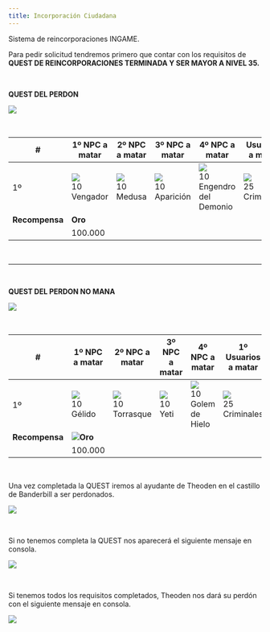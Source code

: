 ```yaml
---
title: Incorporación Ciudadana
--- 
```


Sistema de reincorporaciones INGAME.

Para pedir solicitud tendremos primero que contar con los requisitos de **QUEST DE REINCORPORACIONES TERMINADA Y SER MAYOR A NIVEL 35.**

<br />

**QUEST DEL PERDON**

![](images/reincor/mensajeroc.png)  

<br />

| #   | 1º NPC a matar | 2º NPC a matar | 3º NPC a matar | 4º NPC a matar | Usuarios a matar |
| --- | --- | --- | --- | --- | --- |
| 1º  | ![](images/criaturas_hostiles/6564.bmp)  <br>10 Vengador | ![](images/criaturas_hostiles/516.png)  <br>10 Medusa | ![](images/criaturas_hostiles/278.png)  <br>10 Aparición | ![](images/criaturas_hostiles/276.png)  <br>10 Engendro del Demonio | ![](images/questf/criminal.png)  <br>25 Criminales |
| **Recompensa** | **Oro** |     |     |     |     |     |
|     | 100.000 |     |     |     |     |     |

<br />

* * *

<br />

**QUEST DEL PERDON NO MANA**

![](images/quest/mensajerociu.png)

<br />

| #   | 1º NPC a matar | 2º NPC a matar | 3º NPC a matar | 4º NPC a matar | 1º Usuarios a matar |
| --- | --- | --- | --- | --- | --- |
| 1º  | ![](images/criaturas_hostiles/265.png)  <br>10 Gélido | ![](images/criaturas_hostiles/292.png)  <br>10 Torrasque | ![](images/criaturas_hostiles/267.png)  <br>10 Yeti | ![](images/criaturas_hostiles/268.png)  <br>10 Golem de Hielo | ![](images/questf/criminal.png)  <br>25 Criminales | |
| **Recompensa** | **![](images/questf/510.bmp)Oro** |     |     |     |  |     |     |     |     |
|     | 100.000 |     |     |     |  |     |     |     |     |

<br />
 
 Una vez completada la QUEST iremos al ayudante de Theoden en el castillo de Banderbill a ser perdonados.

![](images/reincor/ayudanterey.png)

<br />

 Si no tenemos completa la QUEST nos aparecerá el siguiente mensaje en consola.

 ![](images/reincor/noquestciuda.png)

 <br />

 Si tenemos todos los requisitos completados, Theoden nos dará su perdón con el siguiente mensaje en consola.

 ![](images/reincor/fuistereincorporado.png)